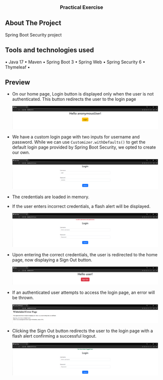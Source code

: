 <h3 align="center">Practical Exercise</h3>

## About The Project
Spring Boot Security project

## Tools and technologies used
• Java 17 • Maven • Spring Boot 3 • Spring Web • Spring Security 6 • Thymeleaf •

## Preview
- On our home page, Login button is displayed only when the user is not authenticated. This button redirects the user to the login page

  ![Home Page](img/1.png)

- We have a custom login page with two inputs for username and password. While we can use `Customizer.withDefaults()` to get the default login page provided by Spring Boot Security, we opted to create our own.

  ![Login Page](img/2.png)
  
- The credentials are loaded in memory.
- If the user enters incorrect credentials, a flash alert will be displayed.

  ![Error Page](img/3.png)

- Upon entering the correct credentials, the user is redirected to the home page, now displaying a Sign Out button.

  ![Home Page with Sign Out Button](img/4.png)

- If an authenticated user attempts to access the login page, an error will be thrown.

  ![Error Page](img/5.png)

- Clicking the Sign Out button redirects the user to the login page with a flash alert confirming a successful logout.

  ![Logout Page](img/6.png)

